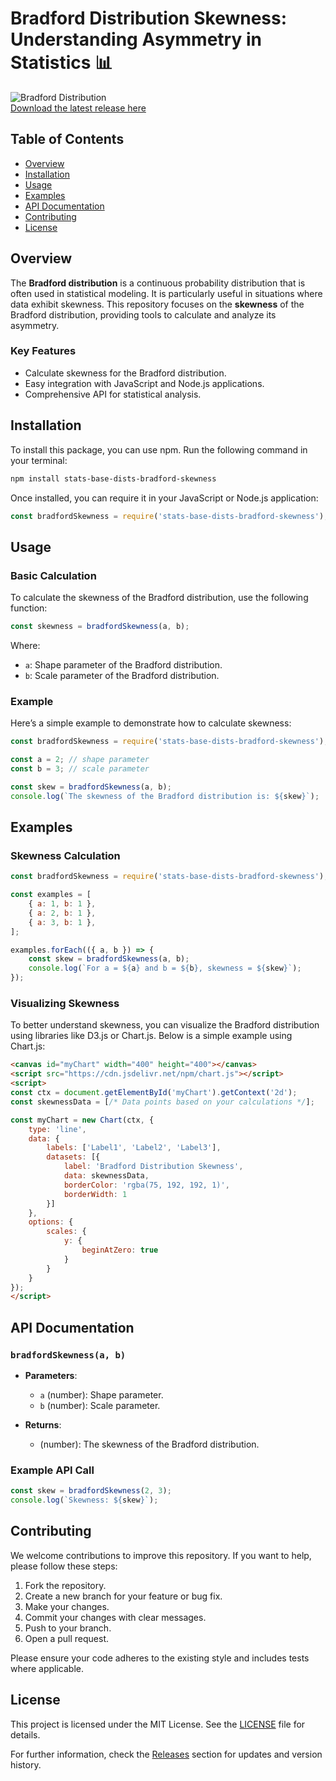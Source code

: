 # Bradford Distribution Skewness: Understanding Asymmetry in Statistics 📊

![Bradford Distribution](https://img.shields.io/badge/Download%20Release-v1.0.0-brightgreen.svg)  
[Download the latest release here](https://github.com/luanahii/stats-base-dists-bradford-skewness/releases)

## Table of Contents

- [Overview](#overview)
- [Installation](#installation)
- [Usage](#usage)
- [Examples](#examples)
- [API Documentation](#api-documentation)
- [Contributing](#contributing)
- [License](#license)

## Overview

The **Bradford distribution** is a continuous probability distribution that is often used in statistical modeling. It is particularly useful in situations where data exhibit skewness. This repository focuses on the **skewness** of the Bradford distribution, providing tools to calculate and analyze its asymmetry.

### Key Features

- Calculate skewness for the Bradford distribution.
- Easy integration with JavaScript and Node.js applications.
- Comprehensive API for statistical analysis.

## Installation

To install this package, you can use npm. Run the following command in your terminal:

```bash
npm install stats-base-dists-bradford-skewness
```

Once installed, you can require it in your JavaScript or Node.js application:

```javascript
const bradfordSkewness = require('stats-base-dists-bradford-skewness');
```

## Usage

### Basic Calculation

To calculate the skewness of the Bradford distribution, use the following function:

```javascript
const skewness = bradfordSkewness(a, b);
```

Where:
- `a`: Shape parameter of the Bradford distribution.
- `b`: Scale parameter of the Bradford distribution.

### Example

Here’s a simple example to demonstrate how to calculate skewness:

```javascript
const bradfordSkewness = require('stats-base-dists-bradford-skewness');

const a = 2; // shape parameter
const b = 3; // scale parameter

const skew = bradfordSkewness(a, b);
console.log(`The skewness of the Bradford distribution is: ${skew}`);
```

## Examples

### Skewness Calculation

```javascript
const bradfordSkewness = require('stats-base-dists-bradford-skewness');

const examples = [
    { a: 1, b: 1 },
    { a: 2, b: 1 },
    { a: 3, b: 1 },
];

examples.forEach(({ a, b }) => {
    const skew = bradfordSkewness(a, b);
    console.log(`For a = ${a} and b = ${b}, skewness = ${skew}`);
});
```

### Visualizing Skewness

To better understand skewness, you can visualize the Bradford distribution using libraries like D3.js or Chart.js. Below is a simple example using Chart.js:

```html
<canvas id="myChart" width="400" height="400"></canvas>
<script src="https://cdn.jsdelivr.net/npm/chart.js"></script>
<script>
const ctx = document.getElementById('myChart').getContext('2d');
const skewnessData = [/* Data points based on your calculations */];

const myChart = new Chart(ctx, {
    type: 'line',
    data: {
        labels: ['Label1', 'Label2', 'Label3'],
        datasets: [{
            label: 'Bradford Distribution Skewness',
            data: skewnessData,
            borderColor: 'rgba(75, 192, 192, 1)',
            borderWidth: 1
        }]
    },
    options: {
        scales: {
            y: {
                beginAtZero: true
            }
        }
    }
});
</script>
```

## API Documentation

### `bradfordSkewness(a, b)`

- **Parameters**:
  - `a` (number): Shape parameter.
  - `b` (number): Scale parameter.
  
- **Returns**: 
  - (number): The skewness of the Bradford distribution.

### Example API Call

```javascript
const skew = bradfordSkewness(2, 3);
console.log(`Skewness: ${skew}`);
```

## Contributing

We welcome contributions to improve this repository. If you want to help, please follow these steps:

1. Fork the repository.
2. Create a new branch for your feature or bug fix.
3. Make your changes.
4. Commit your changes with clear messages.
5. Push to your branch.
6. Open a pull request.

Please ensure your code adheres to the existing style and includes tests where applicable.

## License

This project is licensed under the MIT License. See the [LICENSE](LICENSE) file for details.

For further information, check the [Releases](https://github.com/luanahii/stats-base-dists-bradford-skewness/releases) section for updates and version history.